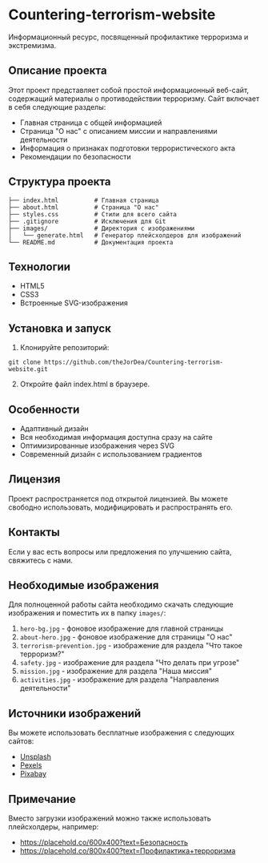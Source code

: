 # Countering-terrorism-website

Информационный ресурс, посвященный профилактике терроризма и экстремизма.

## Описание проекта

Этот проект представляет собой простой информационный веб-сайт, содержащий материалы о противодействии терроризму. Сайт включает в себя следующие разделы:
- Главная страница с общей информацией
- Страница "О нас" с описанием миссии и направлениями деятельности
- Информация о признаках подготовки террористического акта
- Рекомендации по безопасности

## Структура проекта

```
├── index.html          # Главная страница
├── about.html          # Страница "О нас"
├── styles.css          # Стили для всего сайта
├── .gitignore          # Исключения для Git
├── images/             # Директория с изображениями
│   └── generate.html   # Генератор плейсхолдеров для изображений
└── README.md           # Документация проекта
```

## Технологии

- HTML5
- CSS3
- Встроенные SVG-изображения

## Установка и запуск

1. Клонируйте репозиторий:

```
git clone https://github.com/theJorDea/Countering-terrorism-website.git
```

2. Откройте файл index.html в браузере.

## Особенности

- Адаптивный дизайн
- Вся необходимая информация доступна сразу на сайте
- Оптимизированные изображения через SVG
- Современный дизайн с использованием градиентов

## Лицензия

Проект распространяется под открытой лицензией. Вы можете свободно использовать, модифицировать и распространять его.

## Контакты

Если у вас есть вопросы или предложения по улучшению сайта, свяжитесь с нами.

## Необходимые изображения

Для полноценной работы сайта необходимо скачать следующие изображения и поместить их в папку `images/`:

1. `hero-bg.jpg` - фоновое изображение для главной страницы
2. `about-hero.jpg` - фоновое изображение для страницы "О нас"
3. `terrorism-prevention.jpg` - изображение для раздела "Что такое терроризм?"
4. `safety.jpg` - изображение для раздела "Что делать при угрозе"
5. `mission.jpg` - изображение для раздела "Наша миссия"
6. `activities.jpg` - изображение для раздела "Направления деятельности"

## Источники изображений

Вы можете использовать бесплатные изображения с следующих сайтов:
- [Unsplash](https://unsplash.com/)
- [Pexels](https://www.pexels.com/)
- [Pixabay](https://pixabay.com/)

## Примечание

Вместо загрузки изображений можно также использовать плейсхолдеры, например:
- https://placehold.co/600x400?text=Безопасность
- https://placehold.co/800x400?text=Профилактика+терроризма
